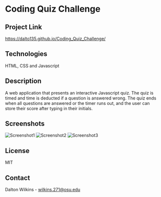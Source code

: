 # Coding Quiz Challenge

## Project Link
https://dalto135.github.io/Coding_Quiz_Challenge/

## Technologies
HTML, CSS and Javascript

## Description
A web application that presents an interactive Javascript quiz. The quiz is timed and time is deducted if a question is answered wrong. The quiz ends when all questions are answered or the timer runs out, and the user can store their score after typing in their initials.

## Screenshots
![Screenshot1](https://github.com/dalto135/Coding_Quiz_Challenge/blob/master/Images/screenshot1.png)
![Screenshot2](https://github.com/dalto135/Coding_Quiz_Challenge/blob/master/Images/screenshot2.png)
![Screenshot3](https://github.com/dalto135/Coding_Quiz_Challenge/blob/master/Images/screenshot3.png)

## License
MIT

## Contact
Dalton Wilkins - wilkins.271@osu.edu

